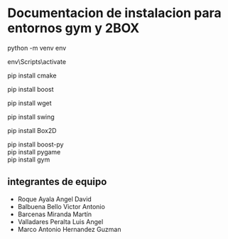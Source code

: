 # Documentacion de instalacion para entornos gym y 2BOX
python -m venv env

env\Scripts\activate


pip install cmake

pip install boost

pip install wget

pip install swing

pip install Box2D  

pip install boost-py                      
pip install pygame   
pip install gym

## integrantes de equipo
- Roque Ayala Angel David
- Balbuena Bello Victor Antonio
- Barcenas Miranda Martín
- Valladares Peralta Luis Angel
- Marco Antonio Hernandez Guzman 


